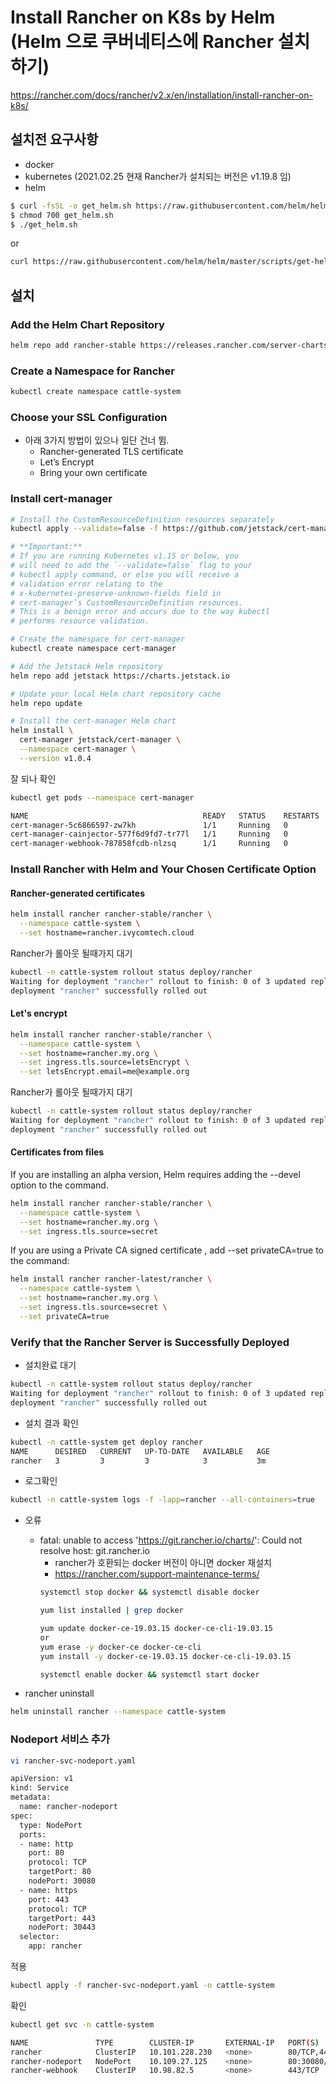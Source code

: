 # Install Rancher on K8s by Helm (Helm 으로 쿠버네티스에 Rancher 설치하기)
https://rancher.com/docs/rancher/v2.x/en/installation/install-rancher-on-k8s/

## 설치전 요구사항
- docker
- kubernetes (2021.02.25 현재 Rancher가 설치되는 버전은 v1.19.8 임)
- helm
```bash
$ curl -fsSL -o get_helm.sh https://raw.githubusercontent.com/helm/helm/master/scripts/get-helm-3
$ chmod 700 get_helm.sh
$ ./get_helm.sh
```
or
```bash
curl https://raw.githubusercontent.com/helm/helm/master/scripts/get-helm-3 | bash
```

## 설치

### Add the Helm Chart Repository
```bash
helm repo add rancher-stable https://releases.rancher.com/server-charts/stable
```

### Create a Namespace for Rancher
```bash
kubectl create namespace cattle-system
```

### Choose your SSL Configuration
- 아래 3가지 방법이 있으나 일단 건너 뜀.
  - Rancher-generated TLS certificate
  - Let’s Encrypt
  - Bring your own certificate

### Install cert-manager
```bash
# Install the CustomResourceDefinition resources separately
kubectl apply --validate=false -f https://github.com/jetstack/cert-manager/releases/download/v1.0.4/cert-manager.crds.yaml

# **Important:**
# If you are running Kubernetes v1.15 or below, you
# will need to add the `--validate=false` flag to your
# kubectl apply command, or else you will receive a
# validation error relating to the
# x-kubernetes-preserve-unknown-fields field in
# cert-manager’s CustomResourceDefinition resources.
# This is a benign error and occurs due to the way kubectl
# performs resource validation.

# Create the namespace for cert-manager
kubectl create namespace cert-manager

# Add the Jetstack Helm repository
helm repo add jetstack https://charts.jetstack.io

# Update your local Helm chart repository cache
helm repo update

# Install the cert-manager Helm chart
helm install \
  cert-manager jetstack/cert-manager \
  --namespace cert-manager \
  --version v1.0.4
```

잘 되나 확인
```bash
kubectl get pods --namespace cert-manager

NAME                                       READY   STATUS    RESTARTS   AGE
cert-manager-5c6866597-zw7kh               1/1     Running   0          2m
cert-manager-cainjector-577f6d9fd7-tr77l   1/1     Running   0          2m
cert-manager-webhook-787858fcdb-nlzsq      1/1     Running   0          2m
```

### Install Rancher with Helm and Your Chosen Certificate Option
#### Rancher-generated certificates
```bash
helm install rancher rancher-stable/rancher \
  --namespace cattle-system \
  --set hostname=rancher.ivycomtech.cloud
```
Rancher가 롤아웃 될때가지 대기
```bash
kubectl -n cattle-system rollout status deploy/rancher
Waiting for deployment "rancher" rollout to finish: 0 of 3 updated replicas are available...
deployment "rancher" successfully rolled out
```
#### Let's encrypt
```bash
helm install rancher rancher-stable/rancher \
  --namespace cattle-system \
  --set hostname=rancher.my.org \
  --set ingress.tls.source=letsEncrypt \
  --set letsEncrypt.email=me@example.org
```
Rancher가 롤아웃 될때가지 대기
```bash
kubectl -n cattle-system rollout status deploy/rancher
Waiting for deployment "rancher" rollout to finish: 0 of 3 updated replicas are available...
deployment "rancher" successfully rolled out
```
#### Certificates from files
If you are installing an alpha version, Helm requires adding the --devel option to the command.
```bash
helm install rancher rancher-stable/rancher \
  --namespace cattle-system \
  --set hostname=rancher.my.org \
  --set ingress.tls.source=secret
```
If you are using a Private CA signed certificate , add --set privateCA=true to the command:
```bash
helm install rancher rancher-latest/rancher \
  --namespace cattle-system \
  --set hostname=rancher.my.org \
  --set ingress.tls.source=secret \
  --set privateCA=true
```

### Verify that the Rancher Server is Successfully Deployed
- 설치완료 대기
```bash
kubectl -n cattle-system rollout status deploy/rancher
Waiting for deployment "rancher" rollout to finish: 0 of 3 updated replicas are available...
deployment "rancher" successfully rolled out
```
- 설치 결과 확인
```bash
kubectl -n cattle-system get deploy rancher
NAME      DESIRED   CURRENT   UP-TO-DATE   AVAILABLE   AGE
rancher   3         3         3            3           3m
```
- 로그확인
```bash
kubectl -n cattle-system logs -f -lapp=rancher --all-containers=true
```
- 오류
  - fatal: unable to access 'https://git.rancher.io/charts/': Could not resolve host: git.rancher.io
    - rancher가 호환되는 docker 버전이 아니면 docker 재설치
    - https://rancher.com/support-maintenance-terms/
    ```bash
    systemctl stop docker && systemctl disable docker
    
    yum list installed | grep docker
    
    yum update docker-ce-19.03.15 docker-ce-cli-19.03.15
    or
    yum erase -y docker-ce docker-ce-cli
    yum install -y docker-ce-19.03.15 docker-ce-cli-19.03.15
    
    systemctl enable docker && systemctl start docker
    ```
    
- rancher uninstall
```bash
helm uninstall rancher --namespace cattle-system
```

### Nodeport 서비스 추가
```bash
vi rancher-svc-nodeport.yaml

apiVersion: v1
kind: Service
metadata:
  name: rancher-nodeport
spec:
  type: NodePort
  ports:
  - name: http
    port: 80
    protocol: TCP
    targetPort: 80
    nodePort: 30080
  - name: https
    port: 443
    protocol: TCP
    targetPort: 443
    nodePort: 30443
  selector:
    app: rancher
```
적용
```bash
kubectl apply -f rancher-svc-nodeport.yaml -n cattle-system
```
확인
```bash
kubectl get svc -n cattle-system

NAME               TYPE        CLUSTER-IP       EXTERNAL-IP   PORT(S)                      AGE
rancher            ClusterIP   10.101.228.230   <none>        80/TCP,443/TCP               169m
rancher-nodeport   NodePort    10.109.27.125    <none>        80:30080/TCP,443:30443/TCP   52m
rancher-webhook    ClusterIP   10.98.82.5       <none>        443/TCP                      167m
```
